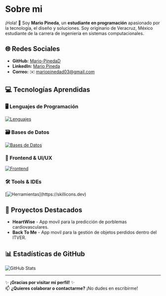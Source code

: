 # **Sobre mi**  

¡Hola! 👋 Soy **Mario Pineda**, un **estudiante en programación** apasionado por la tecnología, el diseño y soluciones. Soy originario de Veracruz, México estudiante de la carrera de ingeniería en sistemas computacionales.  
## **🌐 Redes Sociales**  
- **GitHub:** [Mario-PinedaD](https://github.com/Mario-PinedaD)  
- **LinkedIn:** [Mario Pineda](https://www.linkedin.com/in/mario-pinedad/)  
- **Correo:** ✉️ [mariopinedad03@gmail.com](mailto:mariopinedad03@gmail.com)  

## **💻 Tecnologías Aprendidas**  

### **🖥️ Lenguajes de Programación**  
[![Lenguajes](https://skillicons.dev/icons?i=,python,java,cpp)](https://skillicons.dev)  
  

### **🗃️ Bases de Datos**  
[![Bases de Datos](https://skillicons.dev/icons?i=,mysql,postgres,mongodb,firebase)](https://skillicons.dev)  

### **🎨 Frontend & UI/UX**  
[![Frontend](https://skillicons.dev/icons?i=,html,css,figma)](https://skillicons.dev)  

### **🛠️ Tools & IDEs**  
[![Herramientas](https://skillicons.dev/icons?i=vscode,git,github,windows,debian,idea,pycharm,)](https://skillicons.dev)  

## **🚀 Proyectos Destacados**  
- **HeartWise** - App movil para la predicción de porblemas cardiovasculares.  
- **Back To Me** - App movil para la gestión de objetos perdidos dentro del ITVER.  

## **📊 Estadísticas de GitHub**   
![GitHub Stats](https://github-readme-stats.vercel.app/api?username=Mario-PinedaD&show_icons=true&theme=radical)  

---  
✨ **¡Gracias por visitar mi perfil!** ✨  
📫 **¿Quieres colaborar o contactarme?** ¡No dudes en escribirme!  

